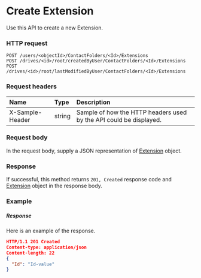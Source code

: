 # Create Extension

Use this API to create a new Extension.
### HTTP request
```http
POST /users/<objectId>/ContactFolders/<Id>/Extensions
POST /drives/<id>/root/createdByUser/ContactFolders/<Id>/Extensions
POST /drives/<id>/root/lastModifiedByUser/ContactFolders/<Id>/Extensions

```
### Request headers
| Name       | Type | Description|
|:---------------|:--------|:----------|
| X-Sample-Header  | string  | Sample of how the HTTP headers used by the API could be displayed.|

### Request body
In the request body, supply a JSON representation of [Extension](../resources/extension.md) object.


### Response
If successful, this method returns `201, Created` response code and [Extension](../resources/extension.md) object in the response body.

### Example
##### Response
Here is an example of the response.
```json
HTTP/1.1 201 Created
Content-type: application/json
Content-length: 22
{
  "Id": "Id-value"
}
```

<!-- uuid: 99929655-3495-40e6-b715-2d583606cd58
2015-10-09 16:05:01 UTC -->